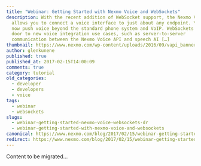 ```yaml
---
title: "Webinar: Getting Started with Nexmo Voice and WebSockets"
description: With the recent addition of WebSocket support, the Nexmo Voice API
  allows you to connect a voice interface to just about any endpoint. You can
  now push voice beyond the standard phone system and VoIP. WebSockets opens the
  door to new voice integration use cases, such as server-to-server
  communication between the Nexmo Voice API and speech AI […]
thumbnail: https://www.nexmo.com/wp-content/uploads/2016/09/vapi_banner2.jpg
author: glenkunene
published: true
published_at: 2017-02-15T14:00:09
comments: true
category: tutorial
old_categories:
  - developer
  - developers
  - voice
tags:
  - webinar
  - websockets
slugs:
  - webinar-getting-started-nexmo-voice-websockets-dr
  - webinar-getting-started-with-nexmo-voice-and-websockets
canonical: https://www.nexmo.com/blog/2017/02/15/webinar-getting-started-nexmo-voice-websockets-dr
redirect: https://www.nexmo.com/blog/2017/02/15/webinar-getting-started-nexmo-voice-websockets-dr
---
```

Content to be migrated...